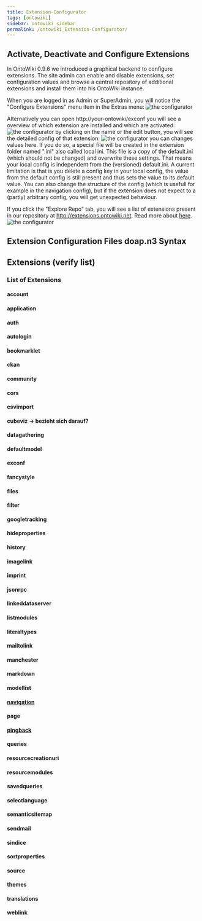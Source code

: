 ```yaml
---
title: Extension-Configurator
tags: [ontowiki]
sidebar: ontowiki_sidebar
permalink: /ontowiki_Extension-Configurator/
---
```

## Activate, Deactivate and Configure Extensions
In OntoWiki 0.9.6 we introduced a graphical backend to configure extensions. The site admin can enable and disable extensions, set configuration values and browse a central repository of additional extensions and install them into his OntoWiki instance.

When you are logged in as Admin or SuperAdmin, you will notice the "Configure Extensions" menu item in the Extras menu:
![the configurator](https://github.com/AKSW/OntoWiki/wiki/images/exconf-open.png)

Alternatively you can open http://your-ontowiki/exconf
you will see a overview of which extension are installed and which are activated:
![the configurator](https://github.com/AKSW/OntoWiki/wiki/images/exconf-list.png)
by clicking on the name or the edit button, you will see the detailed config of that extension:
![the configurator](https://github.com/AKSW/OntoWiki/wiki/images/exconf-configure.png)
you can changes values here. If you do so, a special file will be created in the extension folder named "<extenion-name>.ini" also called local ini. This file is a copy of the default.ini (which should not be changed) and overwrite these settings. That means your local config is independent from the (versioned) default.ini. A current limitation is that is you delete a config key in your local config, the value from the default config is still present and thus sets the value to its default value. You can also change the structure of the config (which is usefull for example in the navigation config), but if the extension does not expect to a (partly) arbitrary config, you will get unexpected behaviour.

If you click the "Explore Repo" tab, you will see a list of extensions present in our repository at http://extensions.ontowiki.net. Read more about [here](Extension-Repository).
![the configurator](https://github.com/AKSW/OntoWiki/wiki/images/exconf-explore.png)

## Extension Configuration Files doap.n3 Syntax

## Extensions (verify list)

### List of Extensions

#### account

#### application

#### auth

#### autologin

#### bookmarklet

#### ckan

#### community

#### cors

#### csvimport

#### cubeviz -> bezieht sich <Graph-Visualization> darauf?

#### datagathering

#### defaultmodel

#### exconf

#### fancystyle

#### files

#### filter

#### googletracking

#### hideproperties

#### history

#### imagelink

#### imprint

#### jsonrpc

#### linkeddataserver

#### listmodules

#### literaltypes

#### mailtolink

#### manchester

#### markdown

#### modellist

#### [navigation](http://docs.ontowiki.net/ontowiki_Navigation-Extension)

#### page

#### [pingback](http://docs.ontowiki.net/ontowiki_SemanticPingback)

#### queries

#### resourcecreationuri

#### resourcemodules

#### savedqueries

#### selectlanguage

#### semanticsitemap

#### sendmail

#### sindice

#### sortproperties

#### source

#### themes

#### translations

#### weblink
